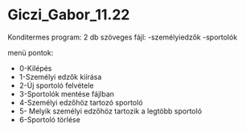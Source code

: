 # Giczi_Gabor_11.22

Konditermes program:
2 db szöveges fájl:
  -személyiedzők
  -sportolók
 
menü pontok:
 - 0-Kilépés
 - 1-Személyi edzők kiírása
 - 2-Új sportoló felvétele
 - 3-Sportolók mentése fájlban
 - 4-Személyi edzőhöz tartozó sportoló
 - 5- Melyik személyi edzőhöz tartozik a legtöbb sportoló
 - 6-Sportoló törlése
